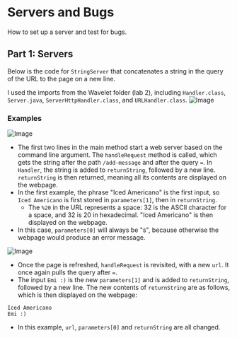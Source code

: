 # Servers and Bugs
How to set up a server and test for bugs.

## Part 1: Servers
Below is the code for `StringServer` that concatenates a string in the query of the URL to the page on a new line.

I used the imports from the Wavelet folder (lab 2), including `Handler.class`, `Server.java`,  `ServerHttpHandler.class`, and `URLHandler.class`.
![Image](https://emivcleave.github.io/cse15l-lab-reports/code-lab-2.png)

### Examples
![Image](https://emivcleave.github.io/cse15l-lab-reports/message-1.png)
* The first two lines in the main method start a web server based on the command line argument.
The `handleRequest` method is called, which gets the string after the path `/add-message` and after the query `=`.
In `Handler`, the string is added to `returnString`, followed by a new line.
`returnString` is then returned, meaning all its contents are displayed on the webpage.
* In the first example, the phrase "Iced Americano" is the first input, so `Iced Americano` is first stored in `parameters[1]`, then in `returnString`. 
  * The `%20` in the URL represents a space: 32 is the ASCII character for a space, and 32 is 20 in hexadecimal.
"Iced Americano" is then displayed on the webpage.
* In this case, `parameters[0]` will always be "s", because otherwise the webpage would produce an error message.

![Image](https://emivcleave.github.io/cse15l-lab-reports/message-2.png)
* Once the page is refreshed, `handleRequest` is revisited, with a new `url`. 
It once again pulls the query after `=`.
* The input `Emi :)` is the new `parameters[1]` and is added to `returnString`, followed by a new line.
The new contents of `returnString` are as follows, which is then displayed on the webpage:

```
Iced Americano
Emi :)

```
* In this example, `url`, `parameters[0]` and `returnString` are all changed.
